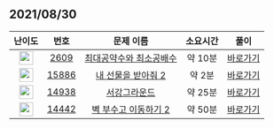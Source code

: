 ## 2021/08/30
| 난이도 | 번호 | 문제 이름 | 소요시간 | 풀이 
|:------:|:----:|:---------:|:------:|:------:|
| <img height="25px" width="25px" src="https://static.solved.ac/tier_small/6.svg"/> | [2609](https://www.acmicpc.net/problem/2609) | [최대공약수와 최소공배수](https://www.acmicpc.net/problem/2609) | 약 10분 | [바로가기](https://github.com/MinsangKong/DailyProblem/blob/main/08-30/1.py)| 
| <img height="25px" width="25px" src="https://static.solved.ac/tier_small/9.svg"/> | [15886](https://www.acmicpc.net/problem/15886) | [내 선물을 받아줘 2](https://www.acmicpc.net/problem/15886) | 약 2분 | [바로가기](https://github.com/MinsangKong/DailyProblem/blob/main/08-30/2-1.py)|
| <img height="25px" width="25px" src="https://static.solved.ac/tier_small/12.svg"/> | [14938](https://www.acmicpc.net/problem/14938) | [서강그라운드](https://www.acmicpc.net/problem/14938) | 약 25분 | [바로가기](https://github.com/MinsangKong/DailyProblem/blob/main/08-30/3.py)| 
| <img height="25px" width="25px" src="https://static.solved.ac/tier_small/13.svg"/> | [14442](https://www.acmicpc.net/problem/14442) | [벽 부수고 이동하기 2](https://www.acmicpc.net/problem/14442) | 약 50분 | [바로가기](https://github.com/MinsangKong/DailyProblem/blob/main/08-30/4-2.py)|